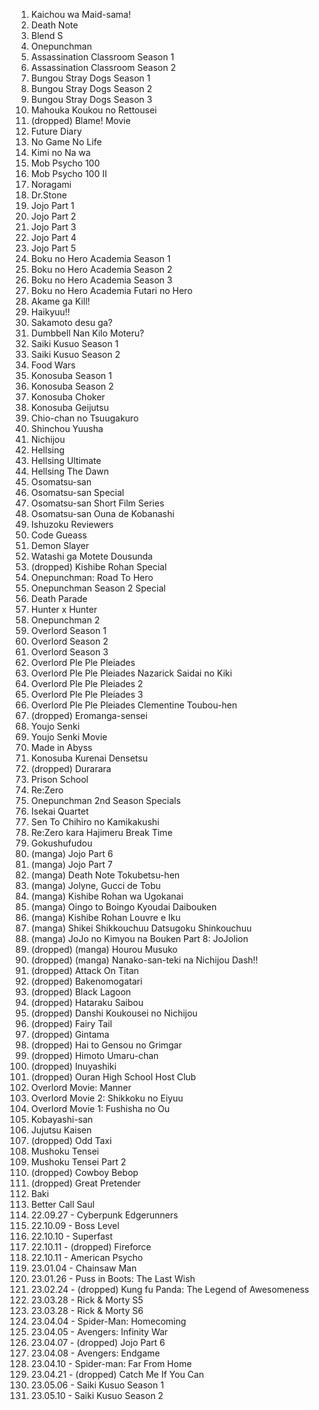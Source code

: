 1. Kaichou wa Maid-sama!
1. Death Note
1. Blend S
1. Onepunchman
1. Assassination Classroom Season 1
1. Assassination Classroom Season 2
1. Bungou Stray Dogs Season 1
1. Bungou Stray Dogs Season 2
1. Bungou Stray Dogs Season 3
1. Mahouka Koukou no Rettousei
1. (dropped) Blame! Movie
1. Future Diary
1. No Game No Life
1. Kimi no Na wa
1. Mob Psycho 100
1. Mob Psycho 100 II
1. Noragami
1. Dr.Stone
1. Jojo Part 1
1. Jojo Part 2
1. Jojo Part 3
1. Jojo Part 4
1. Jojo Part 5
1. Boku no Hero Academia Season 1
1. Boku no Hero Academia Season 2
1. Boku no Hero Academia Season 3
1. Boku no Hero Academia Futari no Hero
1. Akame ga Kill!
1. Haikyuu!!
1. Sakamoto desu ga?
1. Dumbbell Nan Kilo Moteru?
1. Saiki Kusuo Season 1
1. Saiki Kusuo Season 2
1. Food Wars
1. Konosuba Season 1
1. Konosuba Season 2
1. Konosuba Choker
1. Konosuba Geijutsu
1. Chio-chan no Tsuugakuro
1. Shinchou Yuusha
1. Nichijou
1. Hellsing
1. Hellsing Ultimate
1. Hellsing The Dawn
1. Osomatsu-san
1. Osomatsu-san Special
1. Osomatsu-san Short Film Series
1. Osomatsu-san Ouna de Kobanashi
1. Ishuzoku Reviewers
1. Code Gueass
1. Demon Slayer
1. Watashi ga Motete Dousunda
1. (dropped) Kishibe Rohan Special
1. Onepunchman: Road To Hero
1. Onepunchman Season 2 Special
1. Death Parade
1. Hunter x Hunter
1. Onepunchman 2
1. Overlord Season 1
1. Overlord Season 2
1. Overlord Season 3
1. Overlord Ple Ple Pleiades
1. Overlord Ple Ple Pleiades Nazarick Saidai no Kiki
1. Overlord Ple Ple Pleiades 2
1. Overlord Ple Ple Pleiades 3
1. Overlord Ple Ple Pleiades Clementine Toubou-hen
1. (dropped) Eromanga-sensei
1. Youjo Senki
1. Youjo Senki Movie
1. Made in Abyss
1. Konosuba Kurenai Densetsu
1. (dropped) Durarara
1. Prison School
1. Re:Zero
1. Onepunchman 2nd Season Specials
1. Isekai Quartet
1. Sen To Chihiro no Kamikakushi
1. Re:Zero kara Hajimeru Break Time
1. Gokushufudou
1. (manga) Jojo Part 6
1. (manga) Jojo Part 7
1. (manga) Death Note Tokubetsu-hen
1. (manga) Jolyne, Gucci de Tobu
1. (manga) Kishibe Rohan wa Ugokanai
1. (manga) Oingo to Boingo Kyoudai Daibouken
1. (manga) Kishibe Rohan Louvre e Iku
1. (manga) Shikei Shikkouchuu Datsugoku Shinkouchuu
1. (manga) JoJo no Kimyou na Bouken Part 8: JoJolion
1. (dropped) (manga) Hourou Musuko
1. (dropped) (manga) Nanako-san-teki na Nichijou Dash!!
1. (dropped) Attack On Titan
1. (dropped) Bakenomogatari
1. (dropped) Black Lagoon
1. (dropped) Hataraku Saibou
1. (dropped) Danshi Koukousei no Nichijou
1. (dropped) Fairy Tail
1. (dropped) Gintama
1. (dropped) Hai to Gensou no Grimgar
1. (dropped) Himoto Umaru-chan
1. (dropped) Inuyashiki
1. (dropped) Ouran High School Host Club
1. Overlord Movie: Manner
1. Overlord Movie 2: Shikkoku no Eiyuu
1. Overlord Movie 1: Fushisha no Ou
1. Kobayashi-san
1. Jujutsu Kaisen
1. (dropped) Odd Taxi
1. Mushoku Tensei
1. Mushoku Tensei Part 2
1. (dropped) Cowboy Bebop
1. (dropped) Great Pretender
1. Baki
1. Better Call Saul
1. 22.09.27 - Cyberpunk Edgerunners
1. 22.10.09 - Boss Level
1. 22.10.10 - Superfast
1. 22.10.11 - (dropped) Fireforce
1. 22.10.11 - American Psycho
1. 23.01.04 - Chainsaw Man
1. 23.01.26 - Puss in Boots: The Last Wish
1. 23.02.24 - (dropped) Kung fu Panda: The Legend of Awesomeness
1. 23.03.28 - Rick & Morty S5
1. 23.03.28 - Rick & Morty S6
1. 23.04.04 - Spider-Man: Homecoming
1. 23.04.05 - Avengers: Infinity War
1. 23.04.07 - (dropped) Jojo Part 6
1. 23.04.08 - Avengers: Endgame
1. 23.04.10 - Spider-man: Far From Home
1. 23.04.21 - (dropped) Catch Me If You Can
1. 23.05.06 - Saiki Kusuo Season 1
1. 23.05.10 - Saiki Kusuo Season 2